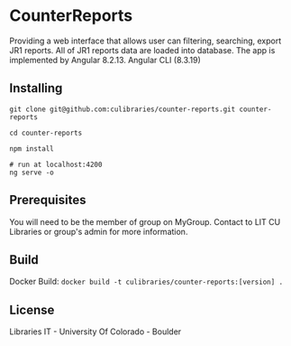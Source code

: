 # CounterReports

Providing a web interface that allows user can filtering, searching, export JR1 reports. All of JR1 reports data are loaded into database. The app is implemented by Angular 8.2.13. Angular CLI (8.3.19)
## Installing

```
git clone git@github.com:culibraries/counter-reports.git counter-reports

cd counter-reports

npm install

# run at localhost:4200
ng serve -o
```

## Prerequisites

You will need to be the member of group on MyGroup. Contact to LIT CU Libraries or group's admin for more information.

## Build

Docker Build:
`docker build -t culibraries/counter-reports:[version] .`

## License

Libraries IT - University Of Colorado - Boulder
